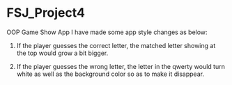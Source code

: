 # FSJ_Project4
 OOP Game Show App
I have made some app style changes as below:

1. If the player guesses the correct letter, the matched letter showing at the top would grow a bit bigger.

2. If the player guesses the wrong letter, the letter in the qwerty would turn white as well as the background color so as to make it disappear. 